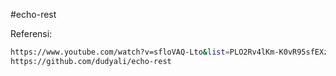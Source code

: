 #echo-rest

Referensi:
```sh
https://www.youtube.com/watch?v=sfloVAQ-Lto&list=PLO2Rv4lKm-K0vR95sfEXznno4421Z67OF&index=4
https://github.com/dudyali/echo-rest
